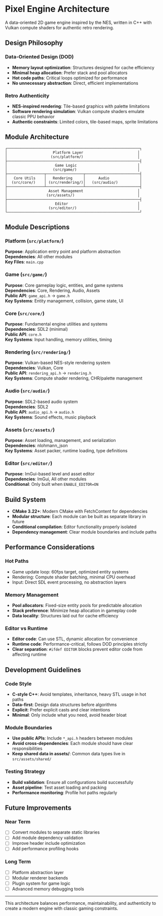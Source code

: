 # Pixel Engine Architecture

A data-oriented 2D game engine inspired by the NES, written in C++ with Vulkan compute shaders for authentic retro rendering.

## Design Philosophy 

### Data-Oriented Design (DOD)
- **Memory layout optimization**: Structures designed for cache efficiency
- **Minimal heap allocation**: Prefer stack and pool allocators 
- **Hot code paths**: Critical loops optimized for performance
- **No unnecessary abstraction**: Direct, efficient implementations

### Retro Authenticity  
- **NES-inspired rendering**: Tile-based graphics with palette limitations
- **Software rendering simulation**: Vulkan compute shaders emulate classic PPU behavior
- **Authentic constraints**: Limited colors, tile-based maps, sprite limitations

## Module Architecture

```
┌─────────────────────────────────────────────────────────────┐
│                     Platform Layer                         │
│                    (src/platform/)                         │
├─────────────────────────────────────────────────────────────┤
│                      Game Logic                            │
│                     (src/game/)                            │
├─────────────────┬─────────────────┬─────────────────────────┤
│   Core Utils    │   Rendering     │      Audio              │
│  (src/core/)    │ (src/rendering/)│   (src/audio/)          │
├─────────────────┴─────────────────┴─────────────────────────┤
│                   Asset Management                         │
│                  (src/assets/)                             │
├─────────────────────────────────────────────────────────────┤
│                      Editor                                │
│                   (src/editor/)                            │ 
└─────────────────────────────────────────────────────────────┘
```

## Module Descriptions

### Platform (`src/platform/`)
**Purpose**: Application entry point and platform abstraction  
**Dependencies**: All other modules  
**Key Files**: `main.cpp`

### Game (`src/game/`) 
**Purpose**: Core gameplay logic, entities, and game systems  
**Dependencies**: Core, Rendering, Audio, Assets  
**Public API**: `game_api.h` → `game.h`  
**Key Systems**: Entity management, collision, game state, UI

### Core (`src/core/`)
**Purpose**: Fundamental engine utilities and systems  
**Dependencies**: SDL2 (minimal)  
**Public API**: `core.h`  
**Key Systems**: Input handling, memory utilities, timing

### Rendering (`src/rendering/`)
**Purpose**: Vulkan-based NES-style rendering system  
**Dependencies**: Vulkan, Core  
**Public API**: `rendering_api.h` → `rendering.h`  
**Key Systems**: Compute shader rendering, CHR/palette management

### Audio (`src/audio/`)
**Purpose**: SDL2-based audio system  
**Dependencies**: SDL2  
**Public API**: `audio_api.h` → `audio.h`  
**Key Systems**: Sound effects, music playback

### Assets (`src/assets/`)
**Purpose**: Asset loading, management, and serialization  
**Dependencies**: nlohmann_json  
**Key Systems**: Asset packer, runtime loading, type definitions

### Editor (`src/editor/`)
**Purpose**: ImGui-based level and asset editor  
**Dependencies**: ImGui, All other modules  
**Conditional**: Only built when `ENABLE_EDITOR=ON`

## Build System

- **CMake 3.22+**: Modern CMake with FetchContent for dependencies
- **Modular structure**: Each module can be built as separate library in future
- **Conditional compilation**: Editor functionality properly isolated
- **Dependency management**: Clear module boundaries and include paths

## Performance Considerations

### Hot Paths
- Game update loop: 60fps target, optimized entity systems
- Rendering: Compute shader batching, minimal CPU overhead
- Input: Direct SDL event processing, no abstraction layers

### Memory Management
- **Pool allocators**: Fixed-size entity pools for predictable allocation
- **Stack preference**: Minimize heap allocation in gameplay code
- **Data locality**: Structures laid out for cache efficiency

### Editor vs Runtime
- **Editor code**: Can use STL, dynamic allocation for convenience
- **Runtime code**: Performance-critical, follows DOD principles strictly
- **Clear separation**: `#ifdef EDITOR` blocks prevent editor code from affecting runtime

## Development Guidelines

### Code Style
- **C-style C++**: Avoid templates, inheritance, heavy STL usage in hot paths
- **Data-first**: Design data structures before algorithms
- **Explicit**: Prefer explicit casts and clear intentions
- **Minimal**: Only include what you need, avoid header bloat

### Module Boundaries
- **Use public APIs**: Include `*_api.h` headers between modules
- **Avoid cross-dependencies**: Each module should have clear responsibilities
- **Keep shared data in assets/**: Common data types live in `src/assets/shared/`

### Testing Strategy
- **Build validation**: Ensure all configurations build successfully
- **Asset pipeline**: Test asset loading and packing
- **Performance monitoring**: Profile hot paths regularly

## Future Improvements

### Near Term
- [ ] Convert modules to separate static libraries
- [ ] Add module dependency validation
- [ ] Improve header include optimization
- [ ] Add performance profiling hooks

### Long Term  
- [ ] Platform abstraction layer
- [ ] Modular renderer backends
- [ ] Plugin system for game logic
- [ ] Advanced memory debugging tools

---

This architecture balances performance, maintainability, and authenticity to create a modern engine with classic gaming constraints.